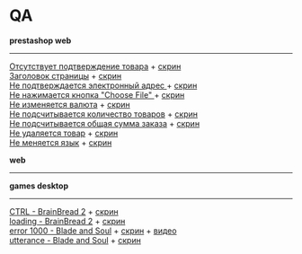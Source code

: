 # QA

**prestashop web**
***
[Отсутствует подтверждение товара](https://github.com/aisilight/QA/blob/master/prestashop/no%20confirmation%20of%20goods.pdf) + [скрин](https://github.com/aisilight/QA/blob/master/prestashop/no%20confirmation%20of%20goods.png )<br>
[Заголовок страницы](https://github.com/aisilight/QA/blob/master/prestashop/title%20page.pdf) + [скрин](https://github.com/aisilight/QA/blob/master/prestashop/title%20page.jpg )<br>
[Не подтверждается электронный адрес ](https://github.com/aisilight/QA/blob/master/prestashop/Email%20address%20is%20not%20confirmed.pdf) + [скрин](https://github.com/aisilight/QA/blob/master/prestashop/Email%20address%20is%20not%20confirmed.jpg)<br>
[Не нажимается кнопка "Choose File" ](https://github.com/aisilight/QA/blob/master/prestashop/Choose%20File.pdf) + [скрин](https://github.com/aisilight/QA/blob/master/prestashop/Choose%20File.png)<br>
[Не изменяется валюта](https://github.com/aisilight/QA/blob/master/prestashop/currency.pdf) + [скрин](https://github.com/aisilight/QA/blob/master/prestashop/currency.jpg)<br>
[Не подсчитывается количество товаров](https://github.com/aisilight/QA/blob/master/prestashop/number%20of%20goods.pdf) + [скрин](https://github.com/aisilight/QA/blob/master/prestashop/number%20of%20goods.png)<br>
[Не подсчитывается общая сумма заказа](https://github.com/aisilight/QA/blob/master/prestashop/order%20price.pdf) + [скрин](https://github.com/aisilight/QA/blob/master/prestashop/order%20price.png)<br>
[Не удаляется товар](https://github.com/aisilight/QA/blob/master/prestashop/remove%20from%20cart.pdf) + [скрин](https://github.com/aisilight/QA/blob/master/prestashop/remove%20from%20cart.png)<br>
[Не меняется язык](https://github.com/aisilight/QA/blob/master/prestashop/switch%20language.pdf) + [скрин](https://github.com/aisilight/QA/blob/master/prestashop/switch%20language.png)<br>

**web**
***

**games desktop**
***
[CTRL - BrainBread 2](https://github.com/aisilight/QA/blob/master/games/CTRL.pdf) + [скрин](https://github.com/aisilight/QA/blob/master/games/CTRL.jpg)<br>
[loading - BrainBread 2](https://github.com/aisilight/QA/blob/master/games/loading.pdf) + [скрин](https://github.com/aisilight/QA/blob/master/games/loading.jpg)<br>
[error 1000 - Blade and Soul](https://github.com/aisilight/QA/blob/master/games/error%201000.pdf) + [скрин](https://github.com/aisilight/QA/blob/master/games/error%201000.jpg) + [видео](https://drive.google.com/open?id=1XonxQqFqbNi20goWlbGlIAQmkmdS70Xy)<br>
[utterance - Blade and Soul](https://github.com/aisilight/QA/blob/master/games/utterance.pdf) + [скрин](https://github.com/aisilight/QA/blob/master/games/utterance.jpg)<br>
